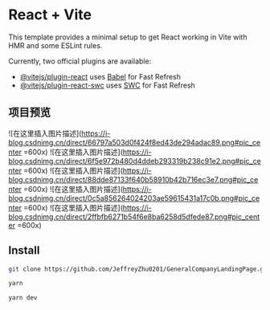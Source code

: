 # React + Vite

This template provides a minimal setup to get React working in Vite with HMR and some ESLint rules.

Currently, two official plugins are available:

- [@vitejs/plugin-react](https://github.com/vitejs/vite-plugin-react/blob/main/packages/plugin-react/README.md) uses [Babel](https://babeljs.io/) for Fast Refresh
- [@vitejs/plugin-react-swc](https://github.com/vitejs/vite-plugin-react-swc) uses [SWC](https://swc.rs/) for Fast Refresh

## 项目预览

![在这里插入图片描述](https://i-blog.csdnimg.cn/direct/66797a503d0f424f8ed43de294adac89.png#pic_center =600x)
![在这里插入图片描述](https://i-blog.csdnimg.cn/direct/6f5e972b480d4ddeb293319b238c91e2.png#pic_center =600x)
![在这里插入图片描述](https://i-blog.csdnimg.cn/direct/88dde87133f640b58910b42b716ec3e7.png#pic_center =600x)
![在这里插入图片描述](https://i-blog.csdnimg.cn/direct/0c5a856264024203ae59615431a17c0b.png#pic_center =600x)
![在这里插入图片描述](https://i-blog.csdnimg.cn/direct/2ffbfb6271b54f6e8ba6258d5dfede87.png#pic_center =600x)

## Install
```bash
git clone https://github.com/JeffreyZhu0201/GeneralCompanyLandingPage.git

yarn

yarn dev

```
